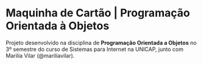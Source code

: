 # Maquinha de Cartão | Programação Orientada à Objetos 

Projeto desenvolvido na disciplina de **Programação Orientada a Objetos** no 3º semestre do curso de Sistemas para Internet na UNICAP, junto com Marilia Vilar (@mariliavilar).
